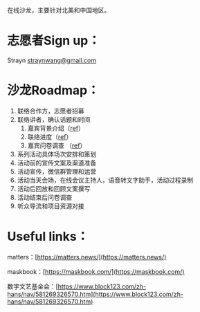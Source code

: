 

在线沙龙，主要针对北美和中国地区。

# 志愿者Sign up：

Strayn [straynwang@gmail.com](mailto:straynwang@gmail.com) 

# 沙龙Roadmap：

1. 联络合作方，志愿者招募
2. 联络讲者，确认话题和时间
    1. 嘉宾背景介绍（[ref](https://shimo.im/docs/vgthGCGXcvwPGtT9)）
    2. 联络进度（[ref](https://shimo.im/sheets/jBkpKOPwo1IXF0qX/MODOC/ )）
    3. 嘉宾问卷调查 （[ref](https://www.wenjuan.com/s/JJJZZrw/)）
3. 系列活动具体场次安排和策划
4. 活动前的宣传文案及渠道准备
5. 活动宣传，微信群管理和运营
6. 活动当天会场，在线会议主持人，语音转文字助手，活动过程录制
7. 活动后回放和回顾文案撰写
8. 活动结束后问卷调查
9. 听众导流和项目资源对接
# Useful links：

matters：[https://matters.news/](https://matters.news/) 

maskbook：[https://maskbook.com/](https://maskbook.com/)

数字文艺基金会：[https://www.block123.com/zh-hans/nav/581269326570.htm](https://www.block123.com/zh-hans/nav/581269326570.htm)



